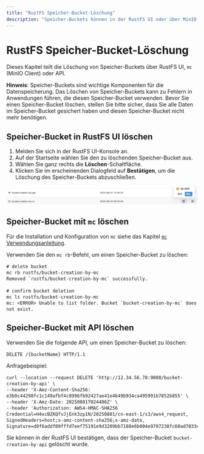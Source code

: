 ```yaml
---
title: "RustFS Speicher-Bucket-Löschung"
description: "Speicher-Buckets können in der RustFS UI oder über MinIO Client und API gelöscht werden."
---
```


# RustFS Speicher-Bucket-Löschung

Dieses Kapitel teilt die Löschung von Speicher-Buckets über RustFS UI, `mc` (MinIO Client) oder API.

**Hinweis**: Speicher-Buckets sind wichtige Komponenten für die Datenspeicherung. Das Löschen von Speicher-Buckets kann zu Fehlern in Anwendungen führen, die diesen Speicher-Bucket verwenden. Bevor Sie einen Speicher-Bucket löschen, stellen Sie bitte sicher, dass Sie alle Daten im Speicher-Bucket gesichert haben und diesen Speicher-Bucket nicht mehr benötigen.

## Speicher-Bucket in RustFS UI löschen

1. Melden Sie sich in der RustFS UI-Konsole an.
1. Auf der Startseite wählen Sie den zu löschenden Speicher-Bucket aus.
1. Wählen Sie ganz rechts die **Löschen**-Schaltfläche.
1. Klicken Sie im erscheinenden Dialogfeld auf **Bestätigen**, um die Löschung des Speicher-Buckets abzuschließen.

![bucket deletion](images/bucket-deletion-on-ui.png)

## Speicher-Bucket mit `mc` löschen

Für die Installation und Konfiguration von `mc` siehe das Kapitel [`mc` Verwendungsanleitung](../../developer/mc.md).

Verwenden Sie den `mc rb`-Befehl, um einen Speicher-Bucket zu löschen:

```
# delete bucket
mc rb rustfs/bucket-creation-by-mc
Removed `rustfs/bucket-creation-by-mc` successfully.

# confirm bucket deletion
mc ls rustfs/bucket-creation-by-mc
mc: <ERROR> Unable to list folder. Bucket `bucket-creation-by-mc` does not exist.
```

## Speicher-Bucket mit API löschen

Verwenden Sie die folgende API, um einen Speicher-Bucket zu löschen:

```
DELETE /{bucketName} HTTP/1.1
```

Anfragebeispiel:

```
curl --location --request DELETE 'http://12.34.56.78:9000/bucket-creation-by-api' \
--header 'X-Amz-Content-Sha256: e3b0c44298fc1c149afbf4c8996fb92427ae41e4649b934ca495991b7852b855' \
--header 'X-Amz-Date: 20250801T024406Z' \
--header 'Authorization: AWS4-HMAC-SHA256 Credential=H4xcBZKQfvJjEnk3zp1N/20250801/cn-east-1/s3/aws4_request, SignedHeaders=host;x-amz-content-sha256;x-amz-date, Signature=d0f6addf09fffd7eef75191e9d3209bb7188e6b004e9707238fc60ad7033edae'
```

Sie können in der RustFS UI bestätigen, dass der Speicher-Bucket `bucket-creation-by-api` gelöscht wurde.
